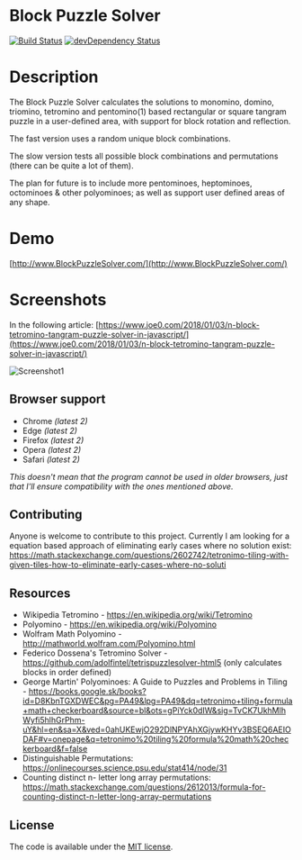 # Block Puzzle Solver

[![Build Status](https://travis-ci.org/h5bp/html5-boilerplate.svg)](https://travis-ci.org/h5bp/html5-boilerplate)
[![devDependency Status](https://david-dm.org/h5bp/html5-boilerplate/dev-status.svg)](https://david-dm.org/h5bp/html5-boilerplate#info=devDependencies)

# Description
The Block Puzzle Solver calculates the solutions to monomino, domino, triomino, tetromino and pentomino(1) based rectangular or square tangram puzzle in a user-defined area, with support for block rotation and reflection. 

The fast version uses a random unique block combinations. 

The slow version tests all possible block combinations and permutations (there can be quite a lot of them). 

The plan for future is to include more pentominoes, heptominoes, octominoes & other polyominoes; as well as support user defined areas of any shape. 

# Demo
[http://www.BlockPuzzleSolver.com/](http://www.BlockPuzzleSolver.com/)

# Screenshots
In the following article:
[https://www.joe0.com/2018/01/03/n-block-tetromino-tangram-puzzle-solver-in-javascript/](https://www.joe0.com/2018/01/03/n-block-tetromino-tangram-puzzle-solver-in-javascript/)

![Screenshot1](https://www.joe0.com/wp-content/uploads/2018/01/Capture.jpg)


## Browser support
* Chrome *(latest 2)*
* Edge *(latest 2)*
* Firefox *(latest 2)*
* Opera *(latest 2)*
* Safari *(latest 2)*

*This doesn't mean that the program cannot be used in older browsers,
just that I'll ensure compatibility with the ones mentioned above.*

## Contributing
Anyone is welcome to contribute to this project.
Currently I am looking for a equation based approach of eliminating early cases where no solution exist: https://math.stackexchange.com/questions/2602742/tetronimo-tiling-with-given-tiles-how-to-eliminate-early-cases-where-no-soluti

## Resources
* Wikipedia Tetromino - https://en.wikipedia.org/wiki/Tetromino
* Polyomino - https://en.wikipedia.org/wiki/Polyomino
* Wolfram Math Polyomino - http://mathworld.wolfram.com/Polyomino.html
* Federico Dossena's Tetromino Solver - https://github.com/adolfintel/tetrispuzzlesolver-html5 (only calculates blocks in order defined)
* George Martin' Polyominoes: A Guide to Puzzles and Problems in Tiling - https://books.google.sk/books?id=D8KbnTGXDWEC&pg=PA49&lpg=PA49&dq=tetronimo+tiling+formula+math+checkerboard&source=bl&ots=gPiYck0dIW&sig=TvCK7UkhMlhWyfi5hlhGrPhm-uY&hl=en&sa=X&ved=0ahUKEwjO292DlNPYAhXGjywKHYv3BSEQ6AEIODAF#v=onepage&q=tetronimo%20tiling%20formula%20math%20checkerboard&f=false
* Distinguishable Permutations: https://onlinecourses.science.psu.edu/stat414/node/31
* Counting distinct n- letter long array permutations: https://math.stackexchange.com/questions/2612013/formula-for-counting-distinct-n-letter-long-array-permutations

## License
The code is available under the [MIT license](LICENSE.txt).
